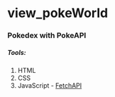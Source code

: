 # view_pokeWorld

### Pokedex with PokeAPI 

##### **Tools:**

1. HTML
2. CSS
3. JavaScript - [FetchAPI](https://developer.mozilla.org/en-US/docs/Web/API/Fetch_API)

